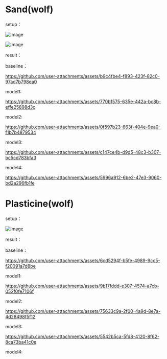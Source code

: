 # Sand(wolf)
   
setup：

![image](https://github.com/user-attachments/assets/a5012607-7a72-4bba-9641-b36de7aba539)


![image](https://github.com/user-attachments/assets/b3017ff0-22b6-403a-a3c3-de171f75fb78)

   
result：

   baseline：

   https://github.com/user-attachments/assets/b9c4fbe4-f893-423f-82c0-97ad7b798ea0

   model1:

   https://github.com/user-attachments/assets/770b1575-635e-442a-bc8b-effe25898d3c


   model2:

   https://github.com/user-attachments/assets/0f597b23-663f-404e-9ea0-f1b7b4879534

   model3:
   
   https://github.com/user-attachments/assets/c147ce4b-d9d5-48c3-b307-bc5cd783bfa3

   model4:
   
   https://github.com/user-attachments/assets/5996a912-6be2-47e3-9060-bd2a296fb1fe

# Plasticine(wolf)

setup：

![image](https://github.com/user-attachments/assets/db4c1d77-b528-4afa-bcc8-ca296075c427)

result：

   baseline：

   https://github.com/user-attachments/assets/6cd5294f-b5fe-4989-9cc5-f20091a7d8be

   model1:

   https://github.com/user-attachments/assets/9b17fddd-e307-4574-a7cb-052f0fe7106f

   model2:
   
   https://github.com/user-attachments/assets/75633c9a-2f00-4a9d-8e7a-4d28498f5f12

   model3:

   https://github.com/user-attachments/assets/5542b5ca-5fd8-4120-8f62-8ca73ba41c0e

   model4:  

   
